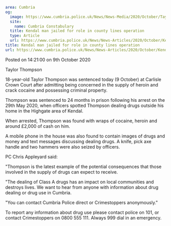 ```yaml
area: Cumbria
og:
  image: https://www.cumbria.police.uk/News/News-Media/2020/October/Taylor-THOMPSONjpg.jpg
  site:
    name: Cumbria Constabulary
  title: Kendal man jailed for role in county lines operation
  type: Article
  url: https://www.cumbria.police.uk/News/News-Articles/2020/October/Kendal-man-jailed-for-role-in-county-lines-operation.aspx
title: Kendal man jailed for role in county lines operation
url: https://www.cumbria.police.uk/News/News-Articles/2020/October/Kendal-man-jailed-for-role-in-county-lines-operation.aspx
```

Posted on 14:21:00 on 9th October 2020

Taylor Thompson

18-year-old Taylor Thompson was sentenced today (9 October) at Carlisle Crown Court after admitting being concerned in the supply of heroin and crack cocaine and possessing criminal property.

Thompson was sentenced to 24 months in prison following his arrest on the 29th May 2020, when officers spotted Thompson dealing drugs outside his home in the Highgate area of Kendal.

When arrested, Thompson was found with wraps of cocaine, heroin and around £2,000 of cash on him.

A mobile phone in the house was also found to contain images of drugs and money and text messages discussing dealing drugs. A knife, pick axe handle and two hammers were also seized by officers.

PC Chris Appleyard said:

"Thompson is the latest example of the potential consequences that those involved in the supply of drugs can expect to receive.

"The dealing of Class A drugs has an impact on local communities and destroys lives. We want to hear from anyone with information about drug dealing or drug use in Cumbria.

"You can contact Cumbria Police direct or Crimestoppers anonymously."

To report any information about drug use please contact police on 101, or contact Crimestoppers on 0800 555 111. Always 999 dial in an emergency.
